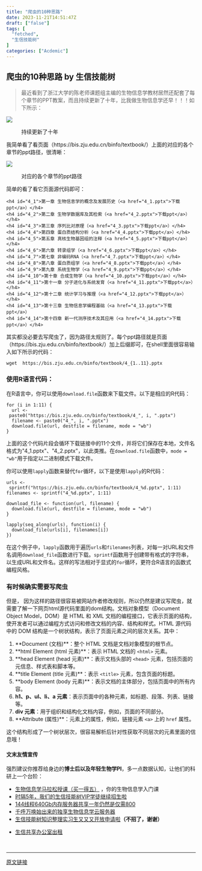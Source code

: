```yaml
---
title: "爬虫的10种思路"
date: 2023-11-21T14:51:47Z
draft: ["false"]
tags: [
  "fetched",
  "生信技能树"
]
categories: ["Acdemic"]
---
```

爬虫的10种思路 by 生信技能树
------
<div><section data-tool="mdnice编辑器" data-website="https://www.mdnice.com"><blockquote data-tool="mdnice编辑器"><p>最近看到了浙江大学的陈老师课题组主编的生物信息学教材居然还配套了每个章节的PPT教案，而且持续更新了十年，比我做生物信息学还早！！！如下所示：</p></blockquote><p><img data-galleryid="" data-ratio="0.5745489078822412" data-s="300,640" data-src="https://mmbiz.qpic.cn/mmbiz_png/cZNhZQ6j4wwAibBeeWs3owjQNHzZKcFuTutxyvxLa6zMTNMpichUttEBeFZ0v55IkumM3RWJQGPdF1Ebg9y6Seww/640?wx_fmt=png&amp;from=appmsg" data-type="png" data-w="2106" src="https://mmbiz.qpic.cn/mmbiz_png/cZNhZQ6j4wwAibBeeWs3owjQNHzZKcFuTutxyvxLa6zMTNMpichUttEBeFZ0v55IkumM3RWJQGPdF1Ebg9y6Seww/640?wx_fmt=png&amp;from=appmsg"></p><figure data-tool="mdnice编辑器"><figcaption>持续更新了十年</figcaption></figure><p data-tool="mdnice编辑器">我简单看了看页面（https://bis.zju.edu.cn/binfo/textbook/）上面的对应的各个章节的ppt路径，很清晰：</p><p><img data-galleryid="" data-ratio="0.9971264367816092" data-s="300,640" data-src="https://mmbiz.qpic.cn/mmbiz_png/cZNhZQ6j4wwAibBeeWs3owjQNHzZKcFuTHjjHryYFr8iatxNS0xR7god7gLqgBGJ5710jG2UStLtsP6cbTSYYBeA/640?wx_fmt=png&amp;from=appmsg" data-type="png" data-w="1392" src="https://mmbiz.qpic.cn/mmbiz_png/cZNhZQ6j4wwAibBeeWs3owjQNHzZKcFuTHjjHryYFr8iatxNS0xR7god7gLqgBGJ5710jG2UStLtsP6cbTSYYBeA/640?wx_fmt=png&amp;from=appmsg"></p><figure data-tool="mdnice编辑器"><figcaption>对应的各个章节的ppt路径</figcaption></figure><p data-tool="mdnice编辑器">简单的看了看它页面源代码即可：</p><pre data-tool="mdnice编辑器"><span></span><code>&lt;h4 id=<span>"4_1"</span>&gt;第一章 生物信息学的概念及发展历史（&lt;a href=<span>"4_1.pptx"</span>&gt;下载ppt&lt;/a&gt;）&lt;/h4&gt;<br>&lt;h4 id=<span>"4_2"</span>&gt;第二章 生物学数据库及其检索（&lt;a href=<span>"4_2.pptx"</span>&gt;下载ppt&lt;/a&gt;）&lt;/h4&gt;<br>&lt;h4 id=<span>"4_3"</span>&gt;第三章 序列比对原理（&lt;a href=<span>"4_3.pptx"</span>&gt;下载ppt&lt;/a&gt;）&lt;/h4&gt;<br>&lt;h4 id=<span>"4_4"</span>&gt;第四章 蛋白质结构分析（&lt;a href=<span>"4_4.pptx"</span>&gt;下载ppt&lt;/a&gt;）&lt;/h4&gt;<br>&lt;h4 id=<span>"4_5"</span>&gt;第五章 真核生物基因组的注释（&lt;a href=<span>"4_5.pptx"</span>&gt;下载ppt&lt;/a&gt;）&lt;/h4&gt;<br>&lt;h4 id=<span>"4_6"</span>&gt;第六章 转录组学（&lt;a href=<span>"4_6.pptx"</span>&gt;下载ppt&lt;/a&gt;）&lt;/h4&gt;<br>&lt;h4 id=<span>"4_7"</span>&gt;第七章 非编码RNA（&lt;a href=<span>"4_7.pptx"</span>&gt;下载ppt&lt;/a&gt;）&lt;/h4&gt;<br>&lt;h4 id=<span>"4_8"</span>&gt;第八章 蛋白质组学（&lt;a href=<span>"4_8.pptx"</span>&gt;下载ppt&lt;/a&gt;）&lt;/h4&gt;<br>&lt;h4 id=<span>"4_9"</span>&gt;第九章 系统生物学（&lt;a href=<span>"4_9.pptx"</span>&gt;下载ppt&lt;/a&gt;）&lt;/h4&gt;<br>&lt;h4 id=<span>"4_10"</span>&gt;第十章 合成生物学（&lt;a href=<span>"4_10.pptx"</span>&gt;下载ppt&lt;/a&gt;）&lt;/h4&gt;<br>&lt;h4 id=<span>"4_11"</span>&gt;第十一章 分子进化与系统发育（&lt;a href=<span>"4_11.pptx"</span>&gt;下载ppt&lt;/a&gt;）&lt;/h4&gt;<br>&lt;h4 id=<span>"4_12"</span>&gt;第十二章 统计学习与推理（&lt;a href=<span>"4_12.pptx"</span>&gt;下载ppt&lt;/a&gt;）&lt;/h4&gt;<br>&lt;h4 id=<span>"4_13"</span>&gt;第十三章 生物信息学编程基础（&lt;a href=<span>"4_13.pptx"</span>&gt;下载ppt&lt;/a&gt;） <br>&lt;h4 id=<span>"4_14"</span>&gt;第十四章 新一代测序技术及其应用（&lt;a href=<span>"4_14.pptx"</span>&gt;下载ppt&lt;/a&gt;）&lt;/h4&gt;<br></code></pre><p data-tool="mdnice编辑器">其实都没必要去写爬虫了，因为路径太规则了。每个ppt路径就是页面（https://bis.zju.edu.cn/binfo/textbook/）加上后缀即可，在shell里面很容易输入如下所示的代码：</p><pre data-tool="mdnice编辑器"><span></span><code>wget  https://bis.zju.edu.cn/binfo/textbook/4_{1..11}.pptx<br></code></pre><h3 data-tool="mdnice编辑器"><span></span><span>使用R语言代码：</span><span></span></h3><p data-tool="mdnice编辑器">在R语言中，你可以使用<code>download.file</code>函数来下载文件。以下是相应的R代码：</p><pre data-tool="mdnice编辑器"><span></span><code><span>for</span> (i <span>in</span> <span>1</span>:<span>11</span>) {<br>  url &lt;- paste0(<span>"https://bis.zju.edu.cn/binfo/textbook/4_"</span>, i, <span>".pptx"</span>)<br>  filename &lt;- paste0(<span>"4_"</span>, i, <span>".pptx"</span>)<br>  download.file(url, destfile = filename, mode = <span>"wb"</span>)<br>}<br></code></pre><p data-tool="mdnice编辑器">上面的这个代码片段会循环下载链接中的11个文件，并将它们保存在本地，文件名格式为"4_1.pptx"、"4_2.pptx"，以此类推。在<code>download.file</code>函数中，<code>mode = "wb"</code>用于指定以二进制模式下载文件。</p><p data-tool="mdnice编辑器">你可以使用<code>lapply</code>函数来替代<code>for</code>循环，以下是使用<code>lapply</code>的R代码：</p><pre data-tool="mdnice编辑器"><span></span><code>urls &lt;- sprintf(<span>"https://bis.zju.edu.cn/binfo/textbook/4_%d.pptx"</span>, <span>1</span>:<span>11</span>)<br>filenames &lt;- sprintf(<span>"4_%d.pptx"</span>, <span>1</span>:<span>11</span>)<br><br>download_file &lt;- <span>function</span>(url, filename) {<br>  download.file(url, destfile = filename, mode = <span>"wb"</span>)<br>}<br><br>lapply(seq_along(urls), <span>function</span>(i) {<br>  download_file(urls[i], filenames[i])<br>})<br></code></pre><p data-tool="mdnice编辑器">在这个例子中，<code>lapply</code>函数用于遍历<code>urls</code>和<code>filenames</code>列表，对每一对URL和文件名调用<code>download_file</code>函数进行下载。<code>sprintf</code>函数用于创建带有格式的字符串，以生成URL和文件名。这样的写法相对于显式的<code>for</code>循环，更符合R语言的函数式编程风格。</p><h3 data-tool="mdnice编辑器"><span></span><span>有时候确实需要写爬虫</span><span></span></h3><p data-tool="mdnice编辑器">但是， 因为这样的路径很容易被网站作者修改规则，所以仍然是建议写爬虫，就需要了解一下网页html源代码里面的dom结构。文档对象模型（Document Object Model，DOM）是 HTML 和 XML 文档的编程接口，它表示页面的结构，使开发者可以通过编程方式访问和修改文档的内容、结构和样式。HTML 源代码中的 DOM 结构是一个树状结构，表示了页面元素之间的层次关系。其中：</p><ol data-tool="mdnice编辑器"><li><section>**Document (文档)**：整个 HTML 文档是文档对象模型的根节点。</section></li><li><section>**html Element (html 元素)**：表示 HTML 文档的 <code>&lt;html&gt;</code> 元素。</section></li><li><section>**head Element (head 元素)**：表示文档头部的 <code>&lt;head&gt;</code> 元素，包括页面的元信息、样式表和脚本等。</section></li><li><section>**title Element (title 元素)**：表示 <code>&lt;title&gt;</code> 元素，包含页面的标题。</section></li><li><section>**body Element (body 元素)**：表示文档的主体部分，包括页面中的所有内容。</section></li><li><section><strong>h1、p、ul、li、a 元素</strong>：表示页面中的各种元素，如标题、段落、列表、链接等。</section></li><li><section><strong>div 元素</strong>：用于组织和结构化文档内容，例如，页面的不同部分。</section></li><li><section>**Attribute (属性)**：元素上的属性，例如，链接元素 <code>&lt;a&gt;</code> 上的 <code>href</code> 属性。</section></li></ol><p data-tool="mdnice编辑器">这个结构形成了一个树状层次，很容易解析后针对性获取不同层次的元素里面的信息哦！</p></section><h4 data-tool="mdnice编辑器">文末友情宣传</h4><p data-tool="mdnice编辑器">强烈建议你推荐给身边的<strong>博士后以及年轻生物学PI</strong>，多一点数据认知，让他们的科研上一个台阶：</p><ul data-tool="mdnice编辑器"><li><section><a target="_blank" href="http://mp.weixin.qq.com/s?__biz=MzAxMDkxODM1Ng==&amp;mid=2247526014&amp;idx=1&amp;sn=44afb387fc49b89276386e5182db7bc9&amp;chksm=9b4b26c5ac3cafd35616b2fe9df7fea664e59d75e9970feb322a477beb222ac023f7daebb3dc&amp;scene=21#wechat_redirect" textvalue="生物信息学马拉松授课（买一得‍五）" linktype="text" imgurl="" imgdata="null" data-itemshowtype="0" tab="innerlink" data-linktype="2" hasload="1">生物信息学马拉松授课（买一得五）</a> ，你的生物信息学入门课</section></li><li><section><a target="_blank" href="http://mp.weixin.qq.com/s?__biz=MzAxMDkxODM1Ng==&amp;mid=2247524148&amp;idx=1&amp;sn=7806da6feb41a36493c519c1cfc1d3ac&amp;chksm=9b4bdf8fac3c569960369602f1ef26639cb366b250f233b2297d1f059471c0458335bfc0b829&amp;scene=21#wechat_redirect" textvalue="时隔5年，我们的生信技能树VIP学徒继续招生啦" linktype="text" imgurl="" imgdata="null" data-itemshowtype="0" tab="innerlink" data-linktype="2" hasload="1">时隔5年，我们的生信技能树VIP学徒继续招生啦</a><br></section></li><li><section><a target="_blank" href="http://mp.weixin.qq.com/s?__biz=MzAxMDkxODM1Ng==&amp;mid=2247522831&amp;idx=2&amp;sn=1744efdf428465425a145ff3a982198b&amp;chksm=9b4bdab4ac3c53a28fbecbbff4f254f470b54a7a20468bb753b295b930315e1ec45bcbabc10b&amp;scene=21#wechat_redirect" textvalue="144线程640Gb内存服务器共享一年‍仍然是仅需800" linktype="text" imgurl="" imgdata="null" data-itemshowtype="0" tab="innerlink" data-linktype="2" hasload="1">144线程640Gb内存服务器共享一年仍然是仅需800</a></section></li><li><section><a target="_blank" href="http://mp.weixin.qq.com/s?__biz=MzAxMDkxODM1Ng==&amp;mid=2247519765&amp;idx=1&amp;sn=ce5a8c8182f854c88043059f8c2cb9ff&amp;chksm=9b4bceaeac3c47b88c19941d43dbb1401f3a92206481a0afc41159927868199643f795d62a7e&amp;scene=21#wechat_redirect" textvalue="千呼万唤始出来的独享生物信息学云服务器" linktype="text" imgurl="" imgdata="null" data-itemshowtype="0" tab="innerlink" data-linktype="2" hasload="1">千呼万唤始出来的独享生物信息学云服务器</a></section></li><li><section><a target="_blank" href="http://mp.weixin.qq.com/s?__biz=MzAxMDkxODM1Ng==&amp;mid=2247519765&amp;idx=1&amp;sn=ce5a8c8182f854c88043059f8c2cb9ff&amp;chksm=9b4bceaeac3c47b88c19941d43dbb1401f3a92206481a0afc41159927868199643f795d62a7e&amp;scene=21#wechat_redirect" textvalue="千呼万唤始出来的独享生物信息学云服务器" linktype="text" imgurl="" imgdata="null" data-itemshowtype="0" tab="innerlink" data-linktype="2" hasload="1"></a><a target="_blank" href="http://mp.weixin.qq.com/s?__biz=MzAxMDkxODM1Ng==&amp;mid=2247524275&amp;idx=1&amp;sn=fa592ee29f636f34387491d0fceadd8e&amp;chksm=9b4bdf08ac3c561e0881974b3817beb0a0e514dc1a8df4c34c2b6653da6fa78e09acb03c70c2&amp;scene=21#wechat_redirect" textvalue="生信技能树知识整理实习生又又又开放申请啦" linktype="text" imgurl="" imgdata="null" data-itemshowtype="0" tab="innerlink" data-linktype="2" hasload="1">生信技能树知识整理实习生又又又开放申请啦</a><span><strong>（不招了，谢谢）</strong></span></section></li><li><p><a target="_blank" href="http://mp.weixin.qq.com/s?__biz=MzAxMDkxODM1Ng==&amp;mid=2247524432&amp;idx=1&amp;sn=5b33b0c6807a9e6939c332c58fabff89&amp;chksm=9b4b20ebac3ca9fdb3d8bfaf2bef5552f64eb70e7fae557cc7197fb1a23b3e8bc31b585bf829&amp;scene=21#wechat_redirect" textvalue="生信共享办公室出租" linktype="text" imgurl="" imgdata="null" data-itemshowtype="0" tab="innerlink" data-linktype="2" hasload="1">生信共享办公室出租</a></p></li></ul><p><br></p><p><mp-style-type data-value="3"></mp-style-type></p></div>  
<hr>
<a href="https://mp.weixin.qq.com/s/nL8H3kIi1f-mUcQX5E8dAQ",target="_blank" rel="noopener noreferrer">原文链接</a>
